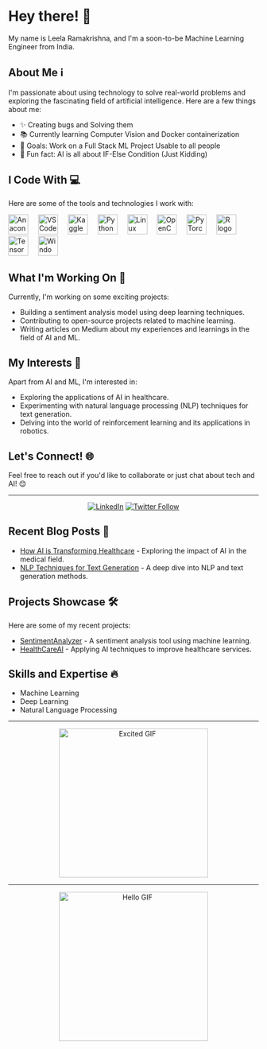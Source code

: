 # Hey there! 👋

My name is Leela Ramakrishna, and I'm a soon-to-be Machine Learning Engineer from India.

## About Me ℹ️

I'm passionate about using technology to solve real-world problems and exploring the fascinating field of artificial intelligence. Here are a few things about me:

- ✨ Creating bugs and Solving them
- 📚 Currently learning Computer Vision and Docker containerization
- 🎯 Goals: Work on a Full Stack ML Project Usable to all people
- 🎲 Fun fact: AI is all about IF-Else Condition (Just Kidding)

## I Code With 💻

Here are some of the tools and technologies I work with:

<div align="left">
  <img src="https://cdn.jsdelivr.net/gh/devicons/devicon/icons/anaconda/anaconda-original.svg" height="40" alt="Anaconda logo" />
  <img width="12" />
  <img src="https://cdn.jsdelivr.net/gh/devicons/devicon/icons/vscode/vscode-original.svg" height="40" alt="VSCode logo" />
  <img width="12" />
  <img src="https://cdn.jsdelivr.net/gh/devicons/devicon/icons/kaggle/kaggle-original.svg" height="40" alt="Kaggle logo" />
  <img width="12" />
  <img src="https://cdn.jsdelivr.net/gh/devicons/devicon/icons/python/python-original.svg" height="40" alt="Python logo" />
  <img width="12" />
  <img src="https://cdn.jsdelivr.net/gh/devicons/devicon/icons/linux/linux-original.svg" height="40" alt="Linux logo" />
  <img width="12" />
  <img src="https://cdn.jsdelivr.net/gh/devicons/devicon/icons/opencv/opencv-original.svg" height="40" alt="OpenCV logo" />
  <img width="12" />
  <img src="https://cdn.jsdelivr.net/gh/devicons/devicon/icons/pytorch/pytorch-original.svg" height="40" alt="PyTorch logo" />
  <img width="12" />
  <img src="https://cdn.jsdelivr.net/gh/devicons/devicon/icons/r/r-original.svg" height="40" alt="R logo" />
  <img width="12" />
  <img src="https://cdn.jsdelivr.net/gh/devicons/devicon/icons/tensorflow/tensorflow-original.svg" height="40" alt="TensorFlow logo" />
  <img width="12" />
  <img src="https://cdn.jsdelivr.net/gh/devicons/devicon/icons/windows8/windows8-original.svg" height="40" alt="Windows 8 logo" />
</div>

## What I'm Working On 🚀

Currently, I'm working on some exciting projects:

- Building a sentiment analysis model using deep learning techniques.
- Contributing to open-source projects related to machine learning.
- Writing articles on Medium about my experiences and learnings in the field of AI and ML.

## My Interests 🌟

Apart from AI and ML, I'm interested in:

- Exploring the applications of AI in healthcare.
- Experimenting with natural language processing (NLP) techniques for text generation.
- Delving into the world of reinforcement learning and its applications in robotics.

## Let's Connect! 🌐

Feel free to reach out if you'd like to collaborate or just chat about tech and AI! 😊

---

<div align="center">
  <a href="https://www.linkedin.com/in/leela-ramakrishna/"><img src="https://img.shields.io/badge/LinkedIn-Profile-blue" alt="LinkedIn" /></a>
  <a href="https://twitter.com/leela_ramakrish"><img src="https://img.shields.io/twitter/follow/leela_ramakrish?style=social" alt="Twitter Follow" /></a>
</div>

## Recent Blog Posts 📝

- [How AI is Transforming Healthcare](https://medium.com/@leelaramakrishna/how-ai-is-transforming-healthcare-123456) - Exploring the impact of AI in the medical field.
- [NLP Techniques for Text Generation](https://medium.com/@leelaramakrishna/nlp-techniques-for-text-generation-7890123) - A deep dive into NLP and text generation methods.

## Projects Showcase 🛠️

Here are some of my recent projects:

- [SentimentAnalyzer](https://github.com/leelaramakrishna/SentimentAnalyzer) - A sentiment analysis tool using machine learning.
- [HealthCareAI](https://github.com/leelaramakrishna/HealthCareAI) - Applying AI techniques to improve healthcare services.

## Skills and Expertise 🔥

- Machine Learning
- Deep Learning
- Natural Language Processing


---

<div align="center">
  <img src="https://media.giphy.com/media/3o7buirYcmV5nSwIRW/giphy.gif" alt="Excited GIF" width="300"/>
</div>

---

<div align="center">
  <img src="https://media.giphy.com/media/12BWI7hsY1zn3C/giphy.gif" alt="Hello GIF" width="300"/>
</div>
